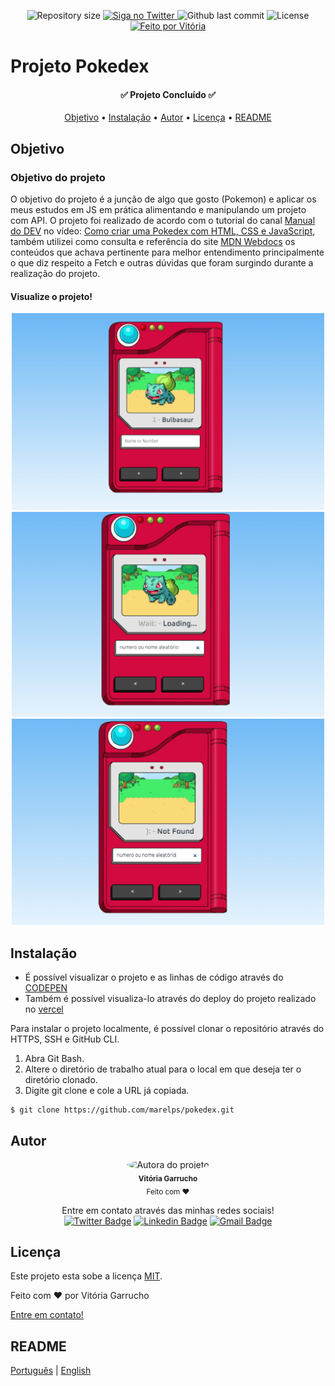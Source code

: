 <p align="center">
  <img alt="Repository size" src="https://img.shields.io/github/directory-file-count/marelps/pokedex?style=flat-square">
  <a href="https://twitter.com/piterparquinho">
    <img alt="Siga no Twitter" src="https://img.shields.io/twitter/url?style=social&url=https%3A%2F%2Ftwitter.com%2Fpiterparquinho">
  </a>
  <img alt="Github last commit" src="https://img.shields.io/github/last-commit/marelps/pokedex?style=flat-square">
   <img alt="License" src="https://img.shields.io/badge/license-MIT-brightgreen">
  <a href="">
    <img alt="Feito por Vitória" src="https://img.shields.io/badge/feito%20por-Vitória-%237519C1">
  </a>

# Projeto Pokedex

<h4 align="center"> 
	✅ Projeto Concluído ✅
</h4>

<p align="center">
 <a href="#objetivo">Objetivo</a> •
 <a href="#instalação">Instalação</a> • 
 <a href="#autor">Autor</a> • 
  <a href="#licença">Licença</a> • 
 <a href="#readme">README</a>
</p>

## Objetivo

### Objetivo do projeto

O objetivo do projeto é a junção de algo que gosto (Pokemon) e aplicar os meus estudos em JS em prática alimentando e manipulando um projeto com API. O projeto foi realizado de acordo com o tutorial do canal [Manual do DEV](https://www.youtube.com/@ManualdoDev) no vídeo: [Como criar uma Pokedex com HTML, CSS e JavaScript](https://youtu.be/SjtdH3dWLa8?si=QvHw7lLvQ1hcX3bN), também utilizei como consulta e referência do site [MDN Webdocs](https://developer.mozilla.org/pt-BR/docs/Web/JavaScript) os conteúdos que achava pertinente para melhor entendimento principalmente o que diz respeito a Fetch e outras dúvidas que foram surgindo durante a realização do projeto.

#### Visualize o projeto!

<p align="center"> <img src="./images/projeto1.png" width="500px;" alt="Projeto aberto"/> </br>
<img src="./images/projeto2.png" width="500px" alt="Carregando solicitação"/></br>
<img src="./images/projeto3.png" width="500px" alt="Falha ao encontrar solicitação :C"/>
</p>



## Instalação

- É possível visualizar o projeto e as linhas de código através do [CODEPEN](https://codepen.io/marelps/pen/RwXjXpL)
- Também é possível visualiza-lo através do deploy do projeto realizado no [vercel](https://pokedex-tau-inky.vercel.app/)

Para instalar o projeto localmente, é possível clonar o repositório através do HTTPS, SSH e GitHub CLI.

1. Abra Git Bash. 
4. Altere o diretório de trabalho atual para o local em que deseja ter o diretório clonado.
5. Digite git clone e cole a URL já copiada. 

~~~git
$ git clone https://github.com/marelps/pokedex.git
~~~

## Autor

<p align="center">
 <img style="border-radius: 50%;" src="https://avatars.githubusercontent.com/u/48718646?v=4" width="100px;" alt="Autora do projeto"/>
 <br />
 <sub><b>Vitória Garrucho</b></br> Feito com ❤️</sub></p>

<p align="center">Entre em contato através das minhas redes sociais!<br>
<a href="https://twitter.com/piterparquinho" target="_blank"><img src="https://img.shields.io/badge/-@piterparquinho-1ca0f1?style=flat-square&labelColor=1ca0f1&logo=twitter&logoColor=white&link=https://twitter.com/piterparquinho" alt="Twitter Badge"></a>
<a href="https://www.linkedin.com/in/vitoriagarrucho/" target="_blank"><img src="https://img.shields.io/badge/-Vitória-blue?style=flat-square&logo=Linkedin&logoColor=white&link=https://www.linkedin.com/in/vitoriagarrucho/" alt="Linkedin Badge"></a>
<a href="mailto:vitoriagarrucho@gmail.com" target="_blank"><img src="https://img.shields.io/badge/-vitoriagarrucho@gmail.com-c14438?style=flat-square&logo=Gmail&logoColor=white&link=mailto:vitoriagarrucho@gmail.com" alt="Gmail Badge"></a>
 </p>

## Licença

Este projeto esta sobe a licença [MIT](./LICENSE).

Feito com ❤️ por Vitória Garrucho

<a href="https://www.linkedin.com/in/vitoriagarrucho/" target="_blank">Entre em contato!</a>

## README

[Português](./README.md) | [English](./README-en.md)
